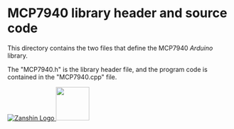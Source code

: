 # MCP7940 library header and source code<br>

This directory contains the two files that define the MCP7940 *Arduino* library.

The "MCP7940.h" is the library header file, and the program code is contained in the "MCP7940.cpp" file.

[![Zanshin Logo](https://zanduino.github.io/Images/zanshinkanjitiny.gif) <img src="https://zanduino.github.io/Images/zanshintext.gif" width="75"/>](https://zanduino.github.io)

